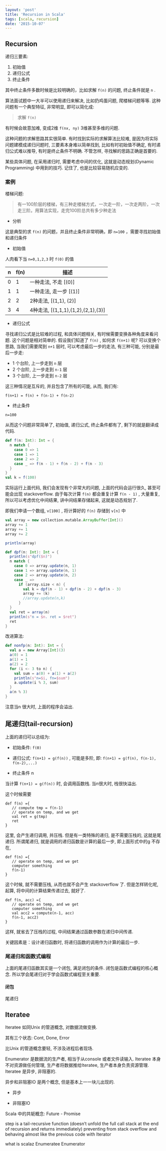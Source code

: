 ```yaml
---
layout: 'post'
title: 'Recursion in Scala'
tags: [scala, recursion]
date: '2015-10-07'
---
```


## Recursion

递归三要素:

1. 初始值
2. 递归公式
3. 终止条件

其中终止条件多数时候是比较明确的，比如求解 `f(n)` 的问题, 终止条件就是 `n` .

算法面试题中一大半可以使用递归来解决, 比如扔鸡蛋问题, 爬楼梯问题等等. 这种问题有一个典型特征, 非常明显, 即可以简化成:

> 求解 `f(n)`

有时候会故意加难, 变成2维 `f(nx, ny)` 3维甚至多维的问题.

这种问题的求解思路其实很简单. 有时找到实际的求解算法比较难, 是因为将实际问题建模成递归问题时, 三要素本身难以简单找到, 比如有时初始值不确定, 有时递归公式难以推导, 有时是终止条件不明确. 不管怎样, 寻找解的思路正确是首要的.

某些具体问题, 在采用递归时, 需要考虑中间的优化, 这就是动态规划(Dynamic Programming) 中用到的技巧. 记住了, 也是比较容易随机应变的.

### 案例

楼梯问题:

> 有一100阶层的楼梯，有三种走楼梯方式，一次走一阶，一次走两阶，一次走三阶。用算法实现，走完100阶总共有多少种走法

- 分析

这是典型的求 `f(n)` 的问题，并且终止条件非常明确，即 `n=100` ，需要寻找初始值和递归条件

- 初始值

人肉看下当 `n=0,1,2,3` 时 `f(0)` 的值

| n   | f(n) | 描述                               |
| --- | ---- | ---------------------------------- |
| 0   | 1    | 一种走法, 不走 [(0)]               |
| 1   | 1    | 一种走法, 走一步 [(1)]             |
| 2   | 2    | 2种走法, [(1,1), (2)]              |
| 3   | 4    | 4种走法, [(1,1,1),(1,2),(2,1),(3)] |

- 递归公式

寻找递归公式是比较难的过程, 和具体问题相关, 有时候需要变换各种角度来看问题. 这个问题是相对简单的. 假设我们知道了 `f(n)` , 如何求 `f(n+1)` 呢? 可以变换个思路, 当我们需要爬到 `n+1` 层时, 可以考虑最后一步的走法, 有三种可能, 分别是最后一步走:

- 1 个台阶, 上一步走到 `n` 层
- 2 个台阶, 上一步走到 `n-1` 层
- 3 个台阶, 上一步走到 `n-2` 层

这三种情况是互斥的, 并且包含了所有的可能, 从而, 我们有:

```
f(n+1) = f(n) + f(n-1) + f(n-2)
```

- 终止条件

```
n=100
```

从而这个问题非常简单了, 初始值, 递归公式, 终止条件都有了, 剩下的就是翻译成代码.

```scala
def f(n: Int): Int = {
  n match {
    case 0 => 1
    case 1 => 1
    case 2 => 2
    case _ => f(n - 1) + f(n - 2) + f(n - 3)
  }
}
val k = f(100)
```

实际运行上面代码, 我们会发现有个非常大的问题, 上面的代码会运行很久, 甚至可能会出现 stackoverflow. 由于每次计算 `f(n)` 都会重复计算 `f(n - 1)` , 大量重复, 所以可以考虑优化中间结果, 讲中间结果存储起来, 这就是动态规划了.

即我们申请一个数组, `v[100]` , 将计算好的 `f(n)` 存储到 `v[n]` 中

```scala
val array = new collection.mutable.ArrayBuffer[Int]()
array += 1
array += 1
array += 2

println(array)

def dpf(n: Int): Int = {
  println(s"dpf($n)")
  n match {
    case 0 => array.update(n, 1)
    case 1 => array.update(n, 1)
    case 2 => array.update(n, 2)
    case _ =>
      if (array.size < n) {
        val k = dpf(n - 1) + dpf(n - 2) + dpf(n - 3)
        array += (k)
        //array.update(n,k)
      }
  }
  val ret = array(n)
  println(s"n = $n. ret = $ret")
  ret
}
```

改进算法:

```scala
def nonfp(n: Int): Int = {
  val a = new Array[Int](3)
  a(0) = 1
  a(1) = 1
  a(2) = 2
  for (i <- 3 to n) {
    val sum = a(0) + a(1) + a(2)
    println(s"n=$i, fn=$sum")
    a.update(i % 3, sum)
  }
  a(n % 3)
}
```

注意当n 很大时, 上面的程序会溢出.

## 尾递归(tail-recursion)

上面的递归可以总结为:

- 初始条件: `f(0)`

- 递归公式: `f(n+1) = g(f(n))` , 可能是多阶, 即: `f(n+1) = g(f(n), f(n-1), f(n-2),...)`

- 终止条件 n

当计算 `f(n+1) = g(f(n))` 时, 会调用函数栈. 当n很大时, 栈很快溢出.

这个时候需要

```
def f(n) ={
   // compute tmp = f(n-1)
   // operate on temp, and we get
   val ret = g(tmp)
   ret
}
```

这里, 会产生递归调用, 并压栈. 但是有一类特殊的递归, 是不需要压栈的, 这就是尾递归. 所谓尾递归, 就是调用的递归函数是计算的最后一步, 即上面形式中的g 不存在,

```
def f(n) ={
   // operate on temp, and we get
   computer something
   f(n-1)
}
```

这个时候, 就不需要压栈, 从而也就不会产生 stackoverflow 了. 但是怎样转化呢, 起算, 将中间的计算结果传递过去, 就好了.

```
def f(n, acc) ={
   // operate on temp, and we get
   computer something
   val acc2 = compute(n-1, acc)
   f(n-1, acc2)
}
```

这样, 就省去了压栈的过程, 中间结果通过函数参数在递归中间传递.

关键因素是：设计递归函数时, 将递归函数的调用作为计算的最后一步.

### 尾递归和函数式编程

上面的尾递归函数其实是一个闭包, 满足闭包的条件. 闭包是函数式编程的核心概念. 所以学会尾递归对于学会函数式编程至关重要.

#### 闭包

尾递归

## Iteratee

Iteratee 如同Unix 的管道概念, 对数据流做变换.

其有三个状态: Cont, Done, Error

比Unix 的管道概念要轻, 不涉及进程后者现场.

Enumerator 是数据流的生产者, 相当于从console 或者文件读输入. Iteratee 本身不对资源做任何管理, 生产者将数据推给Iteratee, 生产者本身负责资源管理. Iteratee 是异步, 非阻塞的.

异步和非阻塞IO 是两个概念, 但是基本上一一块儿出现的.

- 异步

- 非阻塞IO

Scala 中的共轭概念: Future - Promise

step is a tail-recursive function (doesn’t unfold the full call stack at the end of recursion and returns immediately) preventing from stack overflow and behaving almost like the previous code with Iterator

what is scalaz Enumeratee Enumerator
